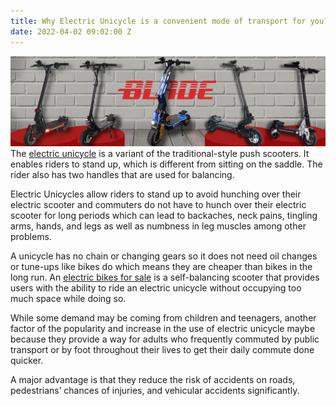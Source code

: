 ```yaml
---
title: Why Electric Unicycle is a convenient mode of transport for you?
date: 2022-04-02 09:02:00 Z
---
```


![2.jpeg](/uploads/2.jpeg)
The [electric unicycle](https://www.smartwheel.ca/shop-category/e-unicycles-euc) is a variant of the traditional-style push scooters. It enables riders to stand up, which is different from sitting on the saddle. The rider also has two handles that are used for balancing.

Electric Unicycles allow riders to stand up to avoid hunching over their electric scooter and commuters do not have to hunch over their electric scooter for long periods which can lead to backaches, neck pains, tingling arms, hands, and legs as well as numbness in leg muscles among other problems.

A unicycle has no chain or changing gears so it does not need oil changes or tune-ups like bikes do which means they are cheaper than bikes in the long run. An [electric bikes for sale](https://www.smartwheel.ca/shop-category/e-bikes) is a self-balancing scooter that provides users with the ability to ride an electric unicycle without occupying too much space while doing so.

While some demand may be coming from children and teenagers, another factor of the popularity and increase in the use of electric unicycle maybe because they provide a way for adults who frequently commuted by public transport or by foot throughout their lives to get their daily commute done quicker.

A major advantage is that they reduce the risk of accidents on roads, pedestrians’ chances of injuries, and vehicular accidents significantly.